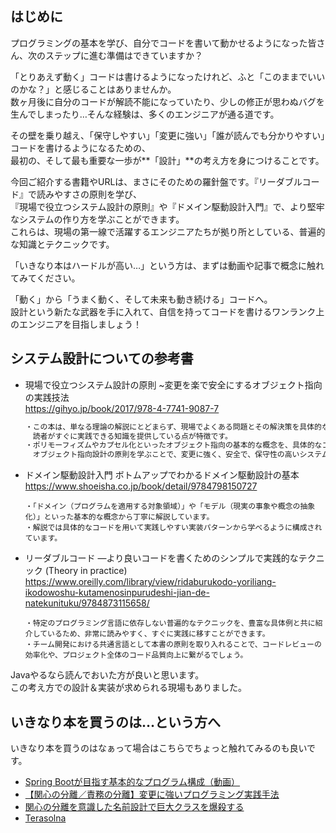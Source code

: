 ## はじめに

プログラミングの基本を学び、自分でコードを書いて動かせるようになった皆さん、次のステップに進む準備はできていますか？

「とりあえず動く」コードは書けるようになったけれど、ふと「このままでいいのかな？」と感じることはありませんか。  
数ヶ月後に自分のコードが解読不能になっていたり、少しの修正が思わぬバグを生んでしまったり…そんな経験は、多くのエンジニアが通る道です。

その壁を乗り越え、「保守しやすい」「変更に強い」「誰が読んでも分かりやすい」コードを書けるようになるための、  
最初の、そして最も重要な一歩が**「設計」**の考え方を身につけることです。

今回ご紹介する書籍やURLは、まさにそのための羅針盤です。『リーダブルコード』で読みやすさの原則を学び、  
『現場で役立つシステム設計の原則』や『ドメイン駆動設計入門』で、より堅牢なシステムの作り方を学ぶことができます。  
これらは、現場の第一線で活躍するエンジニアたちが拠り所としている、普遍的な知識とテクニックです。

「いきなり本はハードルが高い…」という方は、まずは動画や記事で概念に触れてみてください。  

「動く」から「うまく動く、そして未来も動き続ける」コードへ。  
設計という新たな武器を手に入れて、自信を持ってコードを書けるワンランク上のエンジニアを目指しましょう！

## システム設計についての参考書

- 現場で役立つシステム設計の原則 ~変更を楽で安全にするオブジェクト指向の実践技法  
  https://gihyo.jp/book/2017/978-4-7741-9087-7
  ```tex
  ・この本は、単なる理論の解説にとどまらず、現場でよくある問題とその解決策を具体的なコードと共に示すことで、
  　読者がすぐに実践できる知識を提供している点が特徴です。
  ・ポリモーフィズムやカプセル化といったオブジェクト指向の基本的な概念を、具体的なコード例を交えて解説しています。
  　オブジェクト指向設計の原則を学ぶことで、変更に強く、安全で、保守性の高いシステムを構築するためのスキルを身につけることができるでしょう。
  ```
- ドメイン駆動設計入門 ボトムアップでわかるドメイン駆動設計の基本  
  https://www.shoeisha.co.jp/book/detail/9784798150727
  ```text
  ・「ドメイン（プログラムを適用する対象領域）」や「モデル（現実の事象や概念の抽象化）」といった基本的な概念から丁寧に解説しています。
  ・解説では具体的なコードを用いて実践しやすい実装パターンから学べるように構成されています。
  ```
- リーダブルコード ―より良いコードを書くためのシンプルで実践的なテクニック (Theory in practice)  
  https://www.oreilly.com/library/view/ridaburukodo-yoriliang-ikodowoshu-kutamenosinpurudeshi-jian-de-natekunituku/9784873115658/
  ```text
  ・特定のプログラミング言語に依存しない普遍的なテクニックを、豊富な具体例と共に紹介しているため、非常に読みやすく、すぐに実践に移すことができます。
  ・チーム開発における共通言語として本書の原則を取り入れることで、コードレビューの効率化や、プロジェクト全体のコード品質向上に繋がるでしょう。
  ```

Javaやるなら読んでおいた方が良いと思います。  
この考え方での設計＆実装が求められる現場もありました。

## いきなり本を買うのは…という方へ

いきなり本を買うのはなぁって場合はこちらでちょっと触れてみるのも良いです。

-   [Spring Bootが目指す基本的なプログラム構成（動画）](https://stechup.co.jp/springboot_pgstructure/)
-   [【関心の分離／責務の分離】変更に強いプログラミング実践手法](https://docs.sakai-sc.co.jp/article/software-engineering/separation-of-concerns.html)
-   [関心の分離を意識した名前設計で巨大クラスを爆殺する](https://qiita.com/MinoDriven/items/37599172b2cd27c38a33)
-   [Terasolna](https://terasolunaorg.github.io/guideline/current/ja/)

